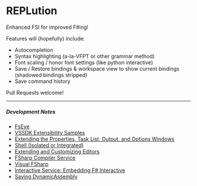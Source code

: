 # REPLution
Enhanced FSI for improved F#ing!

Features will (hopefully) include:
* Autocompletion
* Syntax highlighting (a-la-VFPT or other grammar method)
* Font scaling / honor font settings (like python interactive)
* Save / Restore bindings & workspace view to show current bindings (shadowed bindings stripped)
* Save command history

Pull Requests welcome!


---

##### Development Notes #####
* [FsEye](https://github.com/SwensenSoftware/fseye)
* [VSSDK Extensibility Samples](https://github.com/Microsoft/VSSDK-Extensibility-Samples)
* [Extending the Properties, Task List, Output, and Options Windows](https://msdn.microsoft.com/en-us/library/cc138529.aspx?f=255&MSPPError=-2147217396)
* [Shell (Isolated or Integrated)](https://msdn.microsoft.com/en-us/library/bb685612.aspx)
* [Extending and Customizing Editors](https://msdn.microsoft.com/en-us/library/dd885118.aspx)
* [FSharp Compiler Service](https://github.com/fsharp/FSharp.Compiler.Service/blob/master/src/fsharp/fsi/fsi.fs#L2435-2435)
* [Visual FSharp](https://github.com/Microsoft/visualfsharp/blob/master/src/fsharp/fsi/fsi.fs)
* [Interactive Service: Embedding F# Interactive](https://fsharp.github.io/FSharp.Compiler.Service/interactive.html)
* [Saving DynamicAssembly](https://github.com/fsharp/FSharp.Compiler.Service/pull/365)
